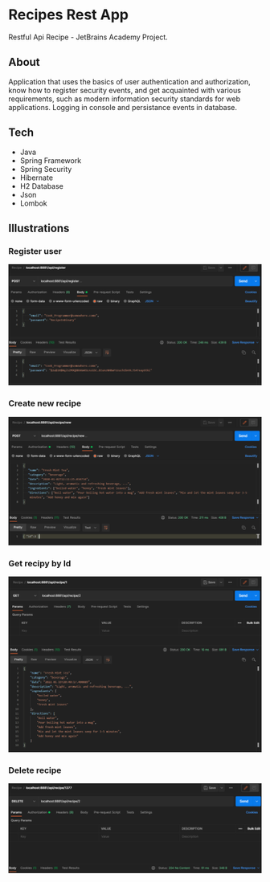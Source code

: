 # Recipes Rest App
Restful Api Recipe - JetBrains Academy Project.

## About
Application that uses the basics of user authentication and authorization, know how to register security events, and get acquainted with various requirements, such as modern information security standards for web applications. Logging in console and persistance events in database.

## Tech
- Java
- Spring Framework
- Spring Security
- Hibernate
- H2 Database
- Json
- Lombok

## Illustrations

### Register user
![](screenshot/createUser.png)

### Create new recipe
![](screenshot/createRecipe.png)

### Get recipy by Id
![](screenshot/getRecipe.png)

### Delete recipe
![](screenshot/deleteRecipe.png)
